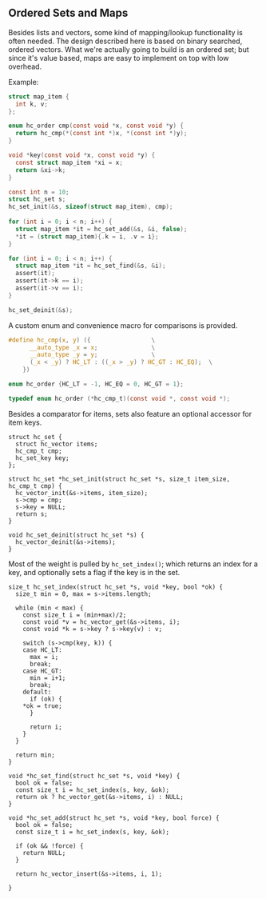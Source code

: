 ## Ordered Sets and Maps
Besides lists and vectors, some kind of mapping/lookup functionality is often needed. The design described here is based on binary searched, ordered vectors. What we're actually going to build is an ordered set; but since it's value based, maps are easy to implement on top with low overhead.

Example:
```C
struct map_item {
  int k, v;
};

enum hc_order cmp(const void *x, const void *y) {
  return hc_cmp(*(const int *)x, *(const int *)y);
}

void *key(const void *x, const void *y) {
  const struct map_item *xi = x;
  return &xi->k;
}

const int n = 10;
struct hc_set s;
hc_set_init(&s, sizeof(struct map_item), cmp);
  
for (int i = 0; i < n; i++) {
  struct map_item *it = hc_set_add(&s, &i, false);
  *it = (struct map_item){.k = i, .v = i};
}

for (int i = 0; i < n; i++) {
  struct map_item *it = hc_set_find(&s, &i);
  assert(it);
  assert(it->k == i);
  assert(it->v == i);
}

hc_set_deinit(&s);
```

A custom enum and convenience macro for comparisons is provided.

```C
#define hc_cmp(x, y) ({					\
      __auto_type _x = x;				\
      __auto_type _y = y;				\
      (_x < _y) ? HC_LT : ((_x > _y) ? HC_GT : HC_EQ);	\
    })

enum hc_order {HC_LT = -1, HC_EQ = 0, HC_GT = 1};

typedef enum hc_order (*hc_cmp_t)(const void *, const void *);
```

Besides a comparator for items, sets also feature an optional accessor for item keys.

```
struct hc_set {
  struct hc_vector items;
  hc_cmp_t cmp;
  hc_set_key key;
};

struct hc_set *hc_set_init(struct hc_set *s, size_t item_size, hc_cmp_t cmp) {
  hc_vector_init(&s->items, item_size);
  s->cmp = cmp;
  s->key = NULL;
  return s;
}

void hc_set_deinit(struct hc_set *s) {
  hc_vector_deinit(&s->items);
}
```

Most of the weight is pulled by `hc_set_index()`; which returns an index for a key, and optionally sets a flag if the key is in the set.

```
size_t hc_set_index(struct hc_set *s, void *key, bool *ok) {
  size_t min = 0, max = s->items.length;

  while (min < max) {
    const size_t i = (min+max)/2;
    const void *v = hc_vector_get(&s->items, i);
    const void *k = s->key ? s->key(v) : v;

    switch (s->cmp(key, k)) {
    case HC_LT:
      max = i;
      break;
    case HC_GT:
      min = i+1;
      break;
    default:
      if (ok) {
	*ok = true;
      }
      
      return i;
    }
  }

  return min;
}

void *hc_set_find(struct hc_set *s, void *key) {
  bool ok = false;
  const size_t i = hc_set_index(s, key, &ok);
  return ok ? hc_vector_get(&s->items, i) : NULL;
}

void *hc_set_add(struct hc_set *s, void *key, bool force) {
  bool ok = false;
  const size_t i = hc_set_index(s, key, &ok);

  if (ok && !force) {
    return NULL;
  }
  
  return hc_vector_insert(&s->items, i, 1);

}
```
